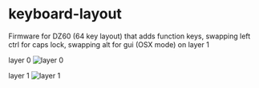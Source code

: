 # keyboard-layout

Firmware for DZ60 (64 key layout) that adds function keys, swapping left ctrl for caps lock, swapping alt for gui (OSX mode) on layer 1

layer 0
![layer 0](https://user-images.githubusercontent.com/216782/164995155-11f8ad95-5f58-43b7-a011-eb03bc354ba2.png)

layer 1
![layer 1](https://user-images.githubusercontent.com/216782/164995161-06465dd9-95b1-41f2-acd4-e89fd33d42eb.png)
